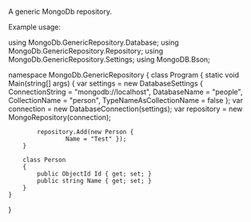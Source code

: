A generic MongoDb repository.

Example usage:

using MongoDb.GenericRepository.Database;
using MongoDb.GenericRepository.Repository;
using MongoDb.GenericRepository.Settings;
using MongoDB.Bson;

namespace MongoDb.GenericRepository
{
    class Program
    {
        static void Main(string[] args)
        {
            var settings = new DatabaseSettings
            {
                ConnectionString = "mongodb://localhost",
                DatabaseName = "people",
                CollectionName = "person",
                TypeNameAsCollectionName = false
            };
            var connection = new DatabaseConnection<Person>(settings);
            var repository = new MongoRepository<Person>(connection);

            repository.Add(new Person {
					Name = "Test" });
        }

        class Person
        {
            public ObjectId Id { get; set; }
            public string Name { get; set; }
        }
    }
}
